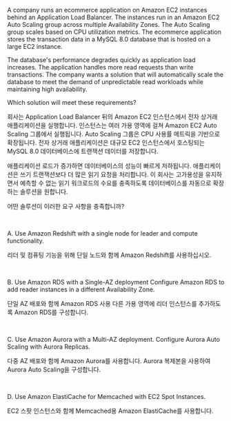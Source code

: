 A company runs an ecommerce application on Amazon EC2 instances behind an Application Load Balancer. The instances run in an Amazon EC2 Auto Scaling group across multiple Availability Zones. The Auto Scaling group scales based on CPU utilization metrics. The ecommerce application stores the transaction data in a MySQL 8.0 database that is hosted on a large EC2 instance.

The database's performance degrades quickly as application load increases. The application handles more read requests than write transactions. The company wants a solution that will automatically scale the database to meet the demand of unpredictable read workloads while maintaining high availability.

Which solution will meet these requirements?

회사는 Application Load Balancer 뒤의 Amazon EC2 인스턴스에서 전자 상거래 애플리케이션을 실행합니다. 인스턴스는 여러 가용 영역에 걸쳐 Amazon EC2 Auto Scaling 그룹에서 실행됩니다. Auto Scaling 그룹은 CPU 사용률 메트릭을 기반으로 확장됩니다. 전자 상거래 애플리케이션은 대규모 EC2 인스턴스에서 호스팅되는 MySQL 8.0 데이터베이스에 트랜잭션 데이터를 저장합니다.

애플리케이션 로드가 증가하면 데이터베이스의 성능이 빠르게 저하됩니다. 애플리케이션은 쓰기 트랜잭션보다 더 많은 읽기 요청을 처리합니다. 이 회사는 고가용성을 유지하면서 예측할 수 없는 읽기 워크로드의 수요를 충족하도록 데이터베이스를 자동으로 확장하는 솔루션을 원합니다.

어떤 솔루션이 이러한 요구 사항을 충족합니까?

​

A.
Use Amazon Redshift with a single node for leader and compute functionality.

리더 및 컴퓨팅 기능을 위해 단일 노드와 함께 Amazon Redshift를 사용하십시오.

​

B.
Use Amazon RDS with a Single-AZ deployment Configure Amazon RDS to add reader instances in a different Availability Zone.

단일 AZ 배포와 함께 Amazon RDS 사용 다른 가용 영역에 리더 인스턴스를 추가하도록 Amazon RDS를 구성합니다.

​

C.
Use Amazon Aurora with a Multi-AZ deployment. Configure Aurora Auto Scaling with Aurora Replicas.

다중 AZ 배포와 함께 Amazon Aurora를 사용합니다. Aurora 복제본을 사용하여 Aurora Auto Scaling을 구성합니다.

​

D.
Use Amazon ElastiCache for Memcached with EC2 Spot Instances.

EC2 스팟 인스턴스와 함께 Memcached용 Amazon ElastiCache를 사용합니다.